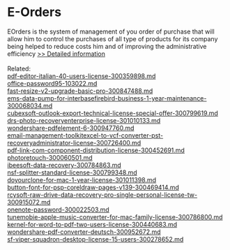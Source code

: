 # E-Orders
EOrders is the system of management of you order of purchase that will allow him to control the purchases of all type of products for its company being helped to reduce costs him and of improving the administrative efficiency
[>> Detailed information](https://secure.shareit.com/shareit/product.html?productid=300305663&affiliateid=200057808)<br/><br/>Related:
<br />[pdf-editor-italian-40-users-license-300359898.md](https://github.com/downloadplanet/downloadplanet/blob/main/pdf-editor-italian-40-users-license-300359898.md)<br />[office-password95-103022.md](https://github.com/downloadplanet/downloadplanet/blob/main/office-password95-103022.md)<br />[fast-resize-v2-upgrade-basic-pro-300847488.md](https://github.com/downloadplanet/downloadplanet/blob/main/fast-resize-v2-upgrade-basic-pro-300847488.md)<br />[ems-data-pump-for-interbasefirebird-business-1-year-maintenance-300068034.md](https://github.com/downloadplanet/downloadplanet/blob/main/ems-data-pump-for-interbasefirebird-business-1-year-maintenance-300068034.md)<br />[cubexsoft-outlook-export-technical-license-special-offer-300799619.md](https://github.com/downloadplanet/downloadplanet/blob/main/cubexsoft-outlook-export-technical-license-special-offer-300799619.md)<br />[drs-photo-recoveryenterprise-license-301010133.md](https://github.com/downloadplanet/downloadplanet/blob/main/drs-photo-recoveryenterprise-license-301010133.md)<br />[wondershare-pdfelement-6-300947760.md](https://github.com/downloadplanet/downloadplanet/blob/main/wondershare-pdfelement-6-300947760.md)<br />[email-management-toolkitexcel-to-vcf-converter-pst-recoveryadministrator-license-300726400.md](https://github.com/downloadplanet/downloadplanet/blob/main/email-management-toolkitexcel-to-vcf-converter-pst-recoveryadministrator-license-300726400.md)<br />[pdf-link-com-component-distribution-license-300452691.md](https://github.com/downloadplanet/downloadplanet/blob/main/pdf-link-com-component-distribution-license-300452691.md)<br />[photoretouch-300060501.md](https://github.com/downloadplanet/downloadplanet/blob/main/photoretouch-300060501.md)<br />[ibeesoft-data-recovery-300784863.md](https://github.com/downloadplanet/downloadplanet/blob/main/ibeesoft-data-recovery-300784863.md)<br />[nsf-splitter-standard-license-300799348.md](https://github.com/downloadplanet/downloadplanet/blob/main/nsf-splitter-standard-license-300799348.md)<br />[doyourclone-for-mac-1-year-license-301011398.md](https://github.com/downloadplanet/downloadplanet/blob/main/doyourclone-for-mac-1-year-license-301011398.md)<br />[button-font-for-psp-coreldraw-pages-v139-300469414.md](https://github.com/downloadplanet/downloadplanet/blob/main/button-font-for-psp-coreldraw-pages-v139-300469414.md)<br />[rcysoft-raw-drive-data-recovery-pro-single-personal-license-tw-300915072.md](https://github.com/downloadplanet/downloadplanet/blob/main/rcysoft-raw-drive-data-recovery-pro-single-personal-license-tw-300915072.md)<br />[onenote-password-300022503.md](https://github.com/downloadplanet/downloadplanet/blob/main/onenote-password-300022503.md)<br />[tunemobie-apple-music-converter-for-mac-family-license-300786800.md](https://github.com/downloadplanet/downloadplanet/blob/main/tunemobie-apple-music-converter-for-mac-family-license-300786800.md)<br />[kernel-for-word-to-pdf-two-users-license-300440683.md](https://github.com/downloadplanet/downloadplanet/blob/main/kernel-for-word-to-pdf-two-users-license-300440683.md)<br />[wondershare-pdf-converter-deutsch-300952672.md](https://github.com/downloadplanet/downloadplanet/blob/main/wondershare-pdf-converter-deutsch-300952672.md)<br />[sf-viper-squadron-desktop-license-15-users-300278652.md](https://github.com/downloadplanet/downloadplanet/blob/main/sf-viper-squadron-desktop-license-15-users-300278652.md)